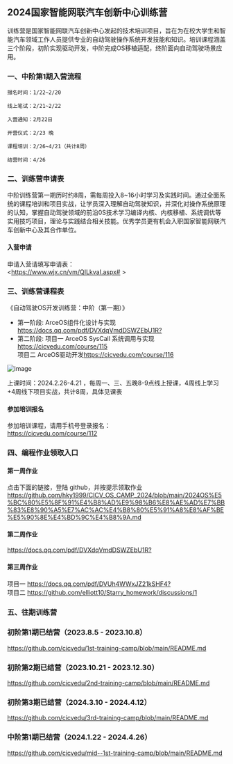 
## 2024国家智能网联汽车创新中心训练营
训练营是国家智能网联汽车创新中心发起的技术培训项目，旨在为在校大学生和智能汽车领域工作人员提供专业的自动驾驶操作系统开发技能和知识。培训课程涵盖三个阶段，初阶实现驱动开发，中阶完成OS移植适配，终阶面向自动驾驶场景应用。

### 一、中阶第1期入营流程
```
报名时间：1/22~2/20

线上笔试：2/21~2/22

入营通知：2月22日

开营仪式：2/23 晚

课程培训：2/26~4/21（共计8周）

结营时间：4/26
```

### 二、训练营申请表
中阶训练营第一期历时约8周，需每周投入8~16小时学习及实践时间。通过全面系统的课程培训和项目实战，让学员深入理解自动驾驶知识，并深化对操作系统原理的认知，掌握自动驾驶领域的前沿0S技术学习编译内核、内核移植、系统调优等实用技巧项目，理论与实践结合相关技能。优秀学员更有机会入职国家智能网联汽车创新中心及其合作单位。

#### 入营申请
申请入营请填写申请表：  
<https://www.wjx.cn/vm/QILkvaI.aspx# >

### 三、训练营课程表
《自动驾驶OS开发训练营：中阶（第一期）》  
* 第一阶段: ArceOS组件化设计与实现<https://docs.qq.com/pdf/DVXdqVmdDSWZEbU1R?>   
* 第二阶段: 项目一 ArceOS SysCall 系统调用与实现<https://cicvedu.com/course/115>                
           项目二 ArceOS驱动开发<https://cicvedu.com/course/116>  

![image](https://github.com/cicvedu/.github/assets/145750572/7bbb50b8-037a-4911-8c69-556d08089bec)

上课时间：2024.2.26-4.21 ，每周一、三、五晚8-9点线上授课，4周线上学习+4周线下项目实战，共计8周，具体见课表

#### 参加培训报名
参加培训课程，请用手机号登录报名：  
<https://cicvedu.com/course/112>

### 四、编程作业领取入口
#### 第一周作业 
点击下面的链接，登陆 github，并按提示领取作业  
<https://github.com/hky1999/CICV_OS_CAMP_2024/blob/main/2024OS%E5%BC%80%E5%8F%91%E4%B8%AD%E9%98%B6%E8%AE%AD%E7%BB%83%E8%90%A5%E7%AC%AC%E4%B8%80%E5%91%A8%E8%AF%BE%E5%90%8E%E4%BD%9C%E4%B8%9A.md>

#### 第二周作业
<https://docs.qq.com/pdf/DVXdqVmdDSWZEbU1R?>

#### 第三周作业 
项目一 <https://docs.qq.com/pdf/DVUh4WWxJZ21kSHF4?>   
项目二 <https://github.com/elliott10/Starry_homework/discussions/1>


### 五、往期训练营
### 初阶第1期已结营（2023.8.5 - 2023.10.8）
https://github.com/cicvedu/1st-training-camp/blob/main/README.md
### 初阶第2期已结营（2023.10.21 - 2023.12.30）
https://github.com/cicvedu/2nd-training-camp/blob/main/README.md
### 初阶第3期已结营（2024.3.10 - 2024.4.12）
https://github.com/cicvedu/3rd-training-camp/blob/main/README.md
### 中阶第1期已结营（2024.1.22 - 2024.4.26）
https://github.com/cicvedu/mid--1st-training-camp/blob/main/README.md

